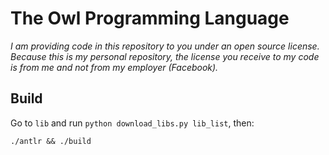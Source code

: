 # The Owl Programming Language

_I am providing code in this repository to you under an open source license. Because this is my personal repository,_
_the license you receive to my code is from me and not from my employer (Facebook)._

## Build
Go to `lib` and run `python download_libs.py lib_list`, then:

```
./antlr && ./build
```

